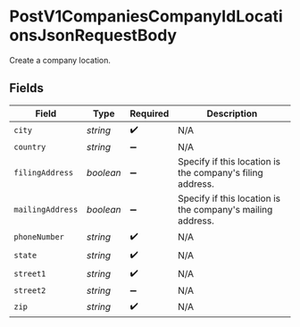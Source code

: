 # PostV1CompaniesCompanyIdLocationsJsonRequestBody

Create a company location.


## Fields

| Field                                                      | Type                                                       | Required                                                   | Description                                                |
| ---------------------------------------------------------- | ---------------------------------------------------------- | ---------------------------------------------------------- | ---------------------------------------------------------- |
| `city`                                                     | *string*                                                   | :heavy_check_mark:                                         | N/A                                                        |
| `country`                                                  | *string*                                                   | :heavy_minus_sign:                                         | N/A                                                        |
| `filingAddress`                                            | *boolean*                                                  | :heavy_minus_sign:                                         | Specify if this location is the company's filing address.  |
| `mailingAddress`                                           | *boolean*                                                  | :heavy_minus_sign:                                         | Specify if this location is the company's mailing address. |
| `phoneNumber`                                              | *string*                                                   | :heavy_check_mark:                                         | N/A                                                        |
| `state`                                                    | *string*                                                   | :heavy_check_mark:                                         | N/A                                                        |
| `street1`                                                  | *string*                                                   | :heavy_check_mark:                                         | N/A                                                        |
| `street2`                                                  | *string*                                                   | :heavy_minus_sign:                                         | N/A                                                        |
| `zip`                                                      | *string*                                                   | :heavy_check_mark:                                         | N/A                                                        |